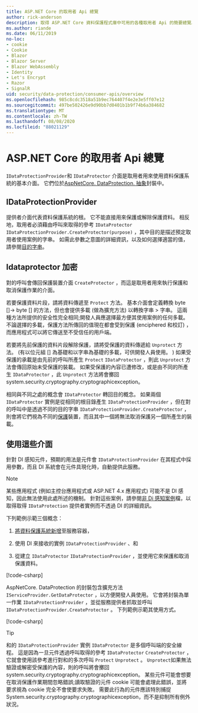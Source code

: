 ```yaml
---
title: ASP.NET Core 的取用者 Api 總覽
author: rick-anderson
description: 取得 ASP.NET Core 資料保護程式庫中可用的各種取用者 Api 的簡要總覽。
ms.author: riande
ms.date: 06/11/2019
no-loc:
- cookie
- Cookie
- Blazor
- Blazor Server
- Blazor WebAssembly
- Identity
- Let's Encrypt
- Razor
- SignalR
uid: security/data-protection/consumer-apis/overview
ms.openlocfilehash: 985c8cdc3518a51b9ec764407f4e2e3e5ff07e12
ms.sourcegitcommit: 497be502426e9d90bb7d0401b1b9f74b6a384682
ms.translationtype: MT
ms.contentlocale: zh-TW
ms.lasthandoff: 08/08/2020
ms.locfileid: "88021129"
---
```

# <a name="consumer-apis-overview-for-aspnet-core"></a>ASP.NET Core 的取用者 Api 總覽

`IDataProtectionProvider`和 `IDataProtector` 介面是取用者用來使用資料保護系統的基本介面。 它們位於[AspNetCore. DataProtection. 抽象](https://www.nuget.org/packages/Microsoft.AspNetCore.DataProtection.Abstractions/)封裝中。

## <a name="idataprotectionprovider"></a>IDataProtectionProvider

提供者介面代表資料保護系統的根。 它不能直接用來保護或解除保護資料。 相反地，取用者必須藉由呼叫來取得的參考 `IDataProtector` `IDataProtectionProvider.CreateProtector(purpose)` ，其中目的是描述預定取用者使用案例的字串。 如需此參數之意圖的詳細資訊，以及如何選擇適當的值，請參閱[目的字串](xref:security/data-protection/consumer-apis/purpose-strings)。

## <a name="idataprotector"></a>Idataprotector 加密

對的呼叫會傳回保護裝置介面 `CreateProtector` ，而這是取用者用來執行保護和取消保護作業的介面。

若要保護資料片段，請將資料傳遞至 `Protect` 方法。 基本介面會定義轉換 byte []-> byte [] 的方法，但也會提供多載 (做為擴充方法) 以轉換字串 > 字串。 這兩種方法所提供的安全性完全相同;開發人員應選擇最方便其使用案例的任何多載。 不論選擇的多載，保護方法所傳回的值現在都會受到保護 (enciphered 和校訂) ，而應用程式可以將它傳送至不受信任的用戶端。

若要將先前保護的資料片段解除保護，請將受保護的資料傳遞給 `Unprotect` 方法。  (有以位元組 [] 為基礎和以字串為基礎的多載，可供開發人員使用。 ) 如果受保護的承載是由先前的呼叫所產生 `Protect` `IDataProtector` ，則此 `Unprotect` 方法會傳回原始未受保護的裝載。 如果受保護的內容已遭修改，或是由不同的所產生 `IDataProtector` ，此 `Unprotect` 方法將會擲回 system.security.cryptography.cryptographicexception。

相同與不同之處的概念會 `IDataProtector` 轉回目的概念。 如果兩個 `IDataProtector` 實例是從相同的根目錄產生 `IDataProtectionProvider` ，但在對的呼叫中是透過不同的目的字串 `IDataProtectionProvider.CreateProtector` ，則會將它們視為不同的[保護](xref:security/data-protection/consumer-apis/purpose-strings)裝置，而且其中一個將無法取消保護另一個所產生的裝載。

## <a name="consuming-these-interfaces"></a>使用這些介面

針對 DI 感知元件，預期的用法是元件會 `IDataProtectionProvider` 在其程式中採用參數，而且 DI 系統會在元件具現化時，自動提供此服務。

> [!NOTE]
> 某些應用程式 (例如主控台應用程式或 ASP.NET 4.x 應用程式) 可能不是 DI 感知，因此無法使用此處所述的機制。 針對這些案例，請參閱[非 Di 感知案例](xref:security/data-protection/configuration/non-di-scenarios)檔，以取得取得 `IDataProtection` 提供者實例而不透過 DI 的詳細資訊。

下列範例示範三個概念：

1. [將資料保護系統新增](xref:security/data-protection/configuration/overview)至服務容器，

2. 使用 DI 來接收的實例 `IDataProtectionProvider` 、和

3. 從建立 `IDataProtector` `IDataProtectionProvider` ，並使用它來保護和取消保護資料。

[!code-csharp[](../using-data-protection/samples/protectunprotect.cs?highlight=26,34,35,36,37,38,39,40)]

AspNetCore. DataProtection 的封裝包含擴充方法 `IServiceProvider.GetDataProtector` ，以方便開發人員使用。 它會將封裝為單一作業 `IDataProtectionProvider` ，並從服務提供者抓取並呼叫 `IDataProtectionProvider.CreateProtector` 。 下列範例示範其使用方式。

[!code-csharp[](./overview/samples/getdataprotector.cs?highlight=15)]

>[!TIP]
> 和的 `IDataProtectionProvider` 實例 `IDataProtector` 是多個呼叫端的安全線程。 這是因為一旦元件透過呼叫取得的參考 `IDataProtector` `CreateProtector` ，它就會使用該參考進行對和的多次呼叫 `Protect` `Unprotect` 。 `Unprotect`如果無法驗證或解密受保護的內容，則的呼叫將會擲回 system.security.cryptography.cryptographicexception。 某些元件可能會想要在取消保護作業期間忽略錯誤;讀取驗證的元件 cookie 可能會處理此錯誤，並將要求視為 cookie 完全不會使要求失敗。 需要此行為的元件應該特別捕捉 System.security.cryptography.cryptographicexception，而不是抑制所有例外狀況。
